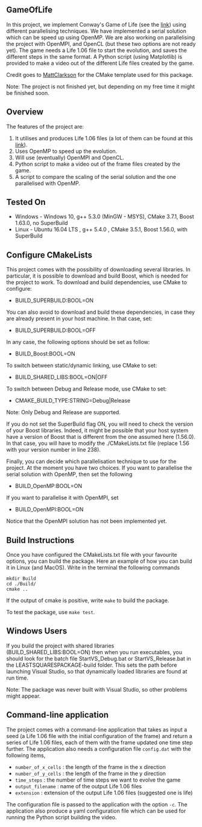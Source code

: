 GameOfLife
----------

In this project, we implement Conway's Game of Life (see the [link](https://en.wikipedia.org/wiki/Conway%27s_Game_of_Life))
using different parallelising techniques. We have implemented a serial solution which can be speed up using OpenMP. We
are also working on parallelising the project with OpenMPI, and OpenCL (but these two options are not ready yet). The
game needs a Life 1.06 file to start the evolution, and saves the different steps in the same format. A Python script
(using Matplotlib) is provided to make a video out of the different Life files created by the game.

Credit goes to [MattClarkson](https://github.com/MattClarkson) for the CMake template used for this package. 

Note: The project is not finished yet, but depending on my free time it might be finished soon.

Overview
--------

The features of the project are:
 1. It utilises and produces Life 1.06 files (a lot of them can be found at this [link](http://conwaylife.com/wiki/Category:Patterns)).
 2. Uses OpenMP to speed up the evolution.
 3. Will use (eventually) OpenMPI and OpenCL.
 4. Python script to make a video out of the frame files created by the game.
 5. A script to compare the scaling of the serial solution and the one parallelised with OpenMP.

Tested On
-----------------------------

 * Windows - Windows 10, g++ 5.3.0 (MinGW - MSYS), CMake 3.7.1, Boost 1.63.0, no SuperBuild
 * Linux - Ubuntu 16.04 LTS , g++ 5.4.0 , CMake 3.5.1, Boost 1.56.0, with SuperBuild


Configure CMakeLists
-----------------------------

This project comes with the possibility of downloading several libraries.
In particular, it is possible to download and build Boost, which is needed
for the project to work. To download and build dependencies, use
CMake to configure:

  * BUILD_SUPERBUILD:BOOL=ON

You can also avoid to download and build these dependencies, in case they
are already present in your host machine. In that case, set:

  * BUILD_SUPERBUILD:BOOL=OFF

In any case, the following options should be set as follow:

  * BUILD_Boost:BOOL=ON

To switch between static/dynamic linking, use CMake to set:

  * BUILD_SHARED_LIBS:BOOL=ON|OFF

To switch between Debug and Release mode, use CMake to set:

  * CMAKE_BUILD_TYPE:STRING=Debug|Release

Note: Only Debug and Release are supported. 

If you do not set the SuperBuild flag ON, you will need to check the version
of your Boost libraries. Indeed, it might be possible that your host system
have a version of Boost that is different from the one assumed here (1.56.0).
In that case, you will have to modify the ./CMakeLists.txt file (replace 1.56
with your version number in line 238).

Finally, you can decide which parallelisation technique to use for the project.
At the moment you have two choices. If you want to parallelise the serial solution
with OpenMP, then set the following 

  * BUILD_OpenMP:BOOL=ON
  
If you want to parallelise it with OpenMPI, set

  * BUILD_OpenMPI:BOOL=ON

Notice that the OpenMPI solution has not been implemented yet.

Build Instructions
-----------------------------

Once you have configured the CMakeLists.txt file with your favourite options,
you can build the package. Here an example of how you can build it in Linux
(and MacOS). Write in the terminal the following commands

```
mkdir Build
cd ./Build/
cmake ..
```

If the output of cmake is positive, write ```make``` to build the package.

To test the package, use ```make test```.


Windows Users
-------------

If you build the project with shared libraries (BUILD_SHARED_LIBS:BOOL=ON)
then when you run executables, you should look for the batch file
StartVS_Debug.bat or StartVS_Release.bat in the LEASTSQUARESPACKAGE-build folder.
This sets the path before launching Visual Studio, so that dynamically
loaded libraries are found at run time.

Note: The package was never built with Visual Studio, so other problems might appear.


Command-line application
------------------------

The project comes with a command-line application that takes as input a seed (a Life 1.06
file with the initial configuration of the frame) and return a series of Life 1.06 files,
each of them with the frame updated one time step further. The application also needs a
configuration file ```config.dat``` with the following items,

 * ```number_of_x_cells``` : the length of the frame in the x direction
 * ```number_of_y_cells``` : the length of the frame in the y direction
 * ```time_steps``` : the number of time steps we want to evolve the game
 * ```output_filename``` : name of the output Life 1.06 files
 * ```extension``` : extension of the output Life 1.06 files (suggested one is life)

The configuration file is passed to the application with the option ```-c```.
The application also produce a yaml configuration file which can be used for
running the Python script building the video. 
